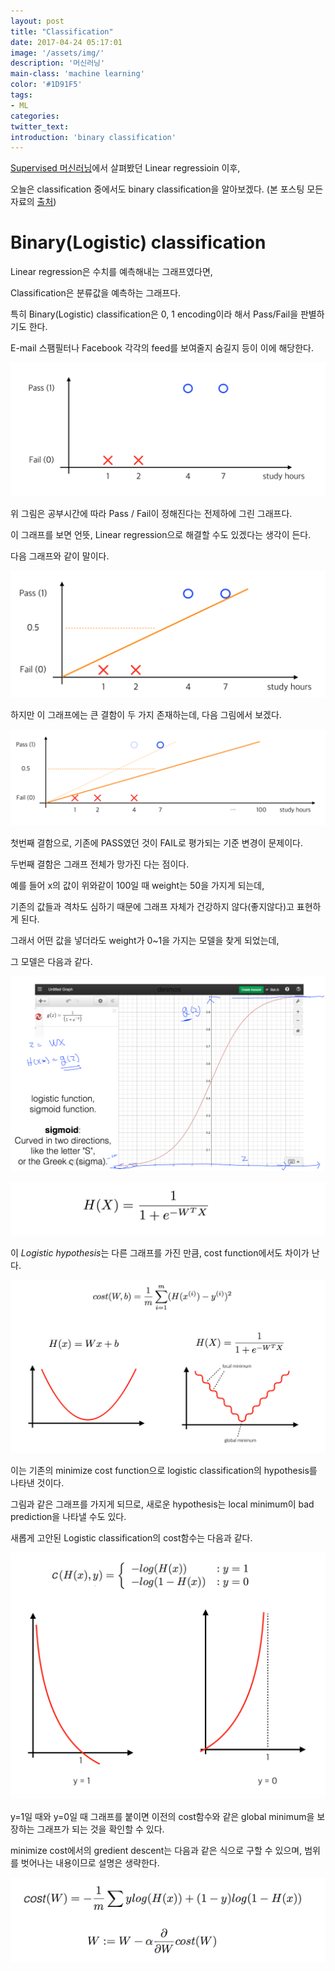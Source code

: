 ```yaml
---
layout: post
title: "Classification"
date: 2017-04-24 05:17:01
image: '/assets/img/'
description: '머신러닝'
main-class: 'machine learning'
color: '#1D91F5'
tags:
- ML
categories:
twitter_text:
introduction: 'binary classification'
---
```


[Supervised 머신러닝](https://calyfactory.github.io/supervised-%EB%A8%B8%EC%8B%A0%EB%9F%AC%EB%8B%9D/)에서 살펴봤던 Linear regressioin 이후,

오늘은 classification 중에서도 binary classification을 알아보겠다. (본 포스팅 모든 자료의 [출처](http://hunkim.github.io/ml/))

Binary(Logistic) classification
===
Linear regression은 수치를 예측해내는 그래프였다면,

Classification은 분류값을 예측하는 그래프다.

특히 Binary(Logistic) classification은 0, 1 encoding이라 해서 Pass/Fail을 판별하기도 한다.

E-mail 스팸필터나 Facebook 각각의 feed를 보여줄지 숨길지 등이 이에 해당한다.

![post14_binaryclassification.png](https://github.com/CalyFactory/CalyFactory.github.io/blob/master/assets/img/refgjin/post14_binaryclassification.png?raw=true)

위 그림은 공부시간에 따라 Pass / Fail이 정해진다는 전제하에 그린 그래프다.

이 그래프를 보면 언뜻, Linear regression으로 해결할 수도 있겠다는 생각이 든다.

다음 그래프와 같이 말이다.

![post14_linear1.png](https://github.com/CalyFactory/CalyFactory.github.io/blob/master/assets/img/refgjin/post14_linear1.png?raw=true)

하지만 이 그래프에는 큰 결함이 두 가지 존재하는데, 다음 그림에서 보겠다.

![post14_linear2.png](https://github.com/CalyFactory/CalyFactory.github.io/blob/master/assets/img/refgjin/post14_linear2.png?raw=true)

첫번째 결함으로, 기존에 PASS였던 것이 FAIL로 평가되는 기준 변경이 문제이다.

두번째 결함은 그래프 전체가 망가진 다는 점이다.

예를 들어 x의 값이 위와같이 100일 때 weight는 50을 가지게 되는데,

기존의 값들과 격차도 심하기 때문에 그래프 자체가 건강하지 않다(좋지않다)고 표현하게 된다.

그래서 어떤 값을 넣더라도 weight가 0~1을 가지는 모델을 찾게 되었는데,

그 모델은 다음과 같다.

![post14_gx.png](https://github.com/CalyFactory/CalyFactory.github.io/blob/master/assets/img/refgjin/post14_gx.png?raw=true)

![post14_hypothesis.png](https://github.com/CalyFactory/CalyFactory.github.io/blob/master/assets/img/refgjin/post14_hypothesis.png?raw=true)

이 *Logistic hypothesis*는 다른 그래프를 가진 만큼, cost function에서도 차이가 난다.

![post14_comparecost.png](https://github.com/CalyFactory/CalyFactory.github.io/blob/master/assets/img/refgjin/post14_comparecost.png?raw=true)

이는 기존의 minimize cost function으로 logistic classification의 hypothesis를 나타낸 것이다.

그림과 같은 그래프를 가지게 되므로, 새로운 hypothesis는 local minimum이 bad prediction을 나타낼 수도 있다.

새롭게 고안된 Logistic classification의 cost함수는 다음과 같다.

![post14_logisticcost.png](https://github.com/CalyFactory/CalyFactory.github.io/blob/master/assets/img/refgjin/post14_logisticcost.png?raw=true)

y=1일 때와 y=0일 때 그래프를 붙이면 이전의 cost함수와 같은 global minimum을 보장하는 그래프가 되는 것을 확인할 수 있다.

minimize cost에서의 gredient descent는 다음과 같은 식으로 구할 수 있으며, 범위를 벗어나는 내용이므로 설명은 생략한다.

![post14_logisticgredieent.png](https://github.com/CalyFactory/CalyFactory.github.io/blob/master/assets/img/refgjin/post14_logisticgredieent.png?raw=true)
